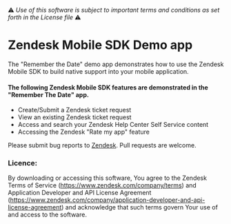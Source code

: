 :warning: *Use of this software is subject to important terms and conditions as set forth in the License file* :warning:

# Zendesk Mobile SDK Demo app

The "Remember the Date" demo app demonstrates how to use the Zendesk Mobile SDK to build native support into your mobile application.

#### The following Zendesk Mobile SDK features are demonstrated in the "Remember The Date" app.

* Create/Submit a Zendesk ticket request
* View an existing Zendesk ticket request
* Access and search your Zendesk Help Center Self Service content
* Accessing the Zendesk "Rate my app" feature

Please submit bug reports to [Zendesk](https://rememberthedate.zendesk.com/requests/new). Pull requests are welcome.

### Licence:

By downloading or accessing this software, You agree to the Zendesk Terms of Service
(https://www.zendesk.com/company/terms) and Application Developer and API License
Agreement (https://www.zendesk.com/company/application-developer-and-api-license-agreement)
and acknowledge that such terms govern Your use of and access to the software.
